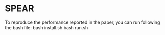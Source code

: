 # SPEAR
To reproduce the performance reported in the paper, you can run following the bash file:
bash install.sh
bash run.sh